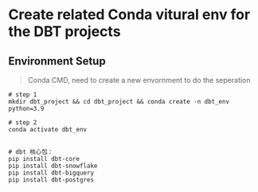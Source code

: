 # Create related Conda vitural env for the DBT projects


## Environment Setup

> Conda CMD, need to create a new envornment to do the seperation
 
```
# step 1 
mkdir dbt_project && cd dbt_project && conda create -n dbt_env python=3.9

# step 2
conda activate dbt_env


# dbt 核心包：
pip install dbt-core
pip install dbt-snowflake
pip install dbt-bigquery
pip install dbt-postgres

```
